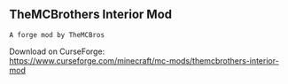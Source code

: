## TheMCBrothers Interior Mod
```
A forge mod by TheMCBros
```

Download on CurseForge:  
https://www.curseforge.com/minecraft/mc-mods/themcbrothers-interior-mod